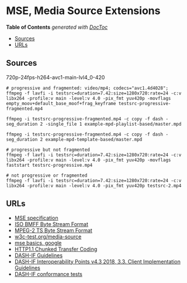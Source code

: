 # MSE, Media Source Extensions

<!-- START doctoc generated TOC please keep comment here to allow auto update -->
<!-- DON'T EDIT THIS SECTION, INSTEAD RE-RUN doctoc TO UPDATE -->
**Table of Contents**  *generated with [DocToc](https://github.com/thlorenz/doctoc)*

- [Sources](#sources)
- [URLs](#urls)

<!-- END doctoc generated TOC please keep comment here to allow auto update -->

## Sources

720p-24fps-h264-avc1-main-lvl4_0-420

```shell
# progressive and fragmented: video/mp4; codecs="avc1.4d4028";
ffmpeg -f lavfi -i testsrc=duration=7.42:size=1280x720:rate=24 -c:v libx264 -profile:v main -level:v 4.0 -pix_fmt yuv420p -movflags empty_moov+default_base_moof+frag_keyframe testsrc-progressive-fragmented.mp4

ffmpeg -i testsrc-progressive-fragmented.mp4 -c copy -f dash -seg_duration 2 -single_file 1 example-mpd-playlist-based/master.mpd

ffmpeg -i testsrc-progressive-fragmented.mp4 -c copy -f dash -seg_duration 2 example-mpd-template-based/master.mpd

# progressive but not fragmented
ffmpeg -f lavfi -i testsrc=duration=7.42:size=1280x720:rate=24 -c:v libx264 -profile:v main -level:v 4.0 -pix_fmt yuv420p -movflags faststart testsrc-progressive.mp4

# not progressive or fragmented
ffmpeg -f lavfi -i testsrc=duration=7.42:size=1280x720:rate=24 -c:v libx264 -profile:v main -level:v 4.0 -pix_fmt yuv420p testsrc-2.mp4
```

## URLs

- [MSE specification](https://w3c.github.io/media-source/)
- [ISO BMFF Byte Stream Format](https://www.w3.org/TR/mse-byte-stream-format-isobmff/)
- [MPEG-2 TS Byte Stream Format](https://www.w3.org/TR/mse-byte-stream-format-mp2t/)
- [w3c-test.org/media-source](http://w3c-test.org/media-source/)
- [mse basics, google](https://developers.google.com/web/fundamentals/media/mse/basics)
- [HTTP1.1 Chunked Transfer Coding](https://tools.ietf.org/html/rfc2616#section-3.6.1)
- [DASH-IF Guidelines](https://dashif.org/guidelines/)
- [DASH-IF Interoperability Points v4.3 2018, 3.3. Client Implementation Guidelines](https://dashif.org/docs/DASH-IF-IOP-v4.3.pdf)
- [DASH-IF conformance tests](https://conformance.dashif.org/)
